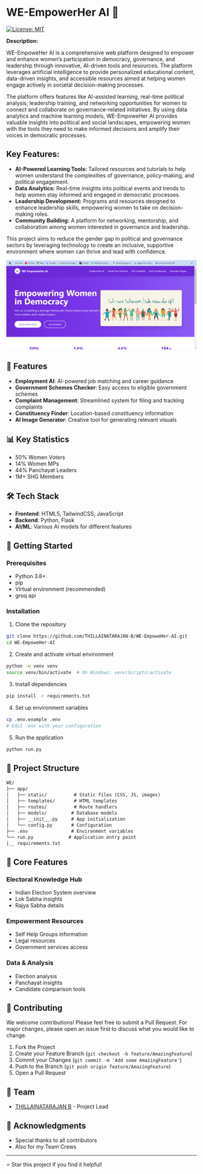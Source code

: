 # WE-EmpowerHer AI 🌟

[![License: MIT](https://img.shields.io/badge/License-MIT-yellow.svg)](https://opensource.org/licenses/MIT)


**Description:**

WE-EmpoweHer AI is a comprehensive web platform designed to empower and enhance women’s participation in democracy, governance, and leadership through innovative, AI-driven tools and resources. The platform leverages artificial intelligence to provide personalized educational content, data-driven insights, and accessible resources aimed at helping women engage actively in societal decision-making processes.

The platform offers features like AI-assisted learning, real-time political analysis, leadership training, and networking opportunities for women to connect and collaborate on governance-related initiatives. By using data analytics and machine learning models, WE-EmpoweHer AI provides valuable insights into political and social landscapes, empowering women with the tools they need to make informed decisions and amplify their voices in democratic processes.

## Key Features:

- **AI-Powered Learning Tools:** Tailored resources and tutorials to help women understand the complexities of governance, policy-making, and political engagement.
- **Data Analytics:** Real-time insights into political events and trends to help women stay informed and engaged in democratic processes.
- **Leadership Development:** Programs and resources designed to enhance leadership skills, empowering women to take on decision-making roles.
- **Community Building:** A platform for networking, mentorship, and collaboration among women interested in governance and leadership.

This project aims to reduce the gender gap in political and governance sectors by leveraging technology to create an inclusive, supportive environment where women can thrive and lead with confidence.


![WE-EmpowerHer AI Banner](Images/Screenshot%20(1).png)


## 🎯 Features

- **Employment AI**: AI-powered job matching and career guidance
- **Government Schemes Checker**: Easy access to eligible government schemes
- **Complaint Management**: Streamlined system for filing and tracking complaints
- **Constituency Finder**: Location-based constituency information
- **AI Image Generator**: Creative tool for generating relevant visuals

## 📊 Key Statistics

- 50% Women Voters
- 14% Women MPs
- 44% Panchayat Leaders
- 1M+ SHG Members

## 🛠️ Tech Stack

- **Frontend**: HTML5, TailwindCSS, JavaScript
- **Backend**: Python, Flask
- **AI/ML**: Various AI models for different features

## 🚀 Getting Started

### Prerequisites

- Python 3.8+
- pip
- Virtual environment (recommended)
- groq api

### Installation

1. Clone the repository
```bash
git clone https://github.com/THILLAINATARAJAN-B/WE-EmpoweHer-AI.git
cd WE-EmpoweHer-AI
```

2. Create and activate virtual environment
```bash
python -m venv venv
source venv/bin/activate  # On Windows: venv\Scripts\activate
```

3. Install dependencies
```bash
pip install -r requirements.txt
```

4. Set up environment variables
```bash
cp .env.example .env
# Edit .env with your configuration
```

5. Run the application
```bash
python run.py
```

## 📁 Project Structure

```
WE/
├── app/
│   ├── static/          # Static files (CSS, JS, images)
│   ├── templates/       # HTML templates
│   ├── routes/          # Route handlers
│   ├── models/         # Database models
│   ├── __init__.py     # App initialization
│   └── config.py       # Configuration
├── .env                # Environment variables
└── run.py             # Application entry point
|__ requirements.txt 
```

## 🌟 Core Features

### Electoral Knowledge Hub
- Indian Election System overview
- Lok Sabha insights
- Rajya Sabha details

### Empowerment Resources
- Self Help Groups information
- Legal resources
- Government services access

### Data & Analysis
- Election analysis
- Panchayat insights
- Candidate comparison tools

## 🤝 Contributing

We welcome contributions! Please feel free to submit a Pull Request. For major changes, please open an issue first to discuss what you would like to change.

1. Fork the Project
2. Create your Feature Branch (`git checkout -b feature/AmazingFeature`)
3. Commit your Changes (`git commit -m 'Add some AmazingFeature'`)
4. Push to the Branch (`git push origin feature/AmazingFeature`)
5. Open a Pull Request

## 👥 Team

- [THILLAINATARAJAN B](https://github.com/THILLAINATARAJAN-B) - Project Lead

## 🙏 Acknowledgments

- Special thanks to all contributors
- Also for my Team Crews

---
⭐️ Star this project if you find it helpful!
